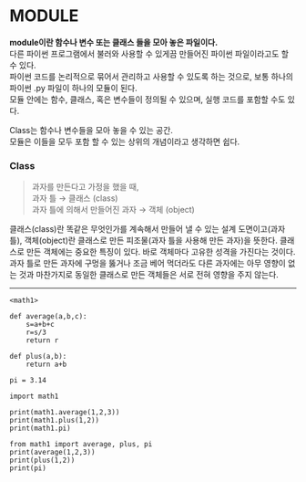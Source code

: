 # MODULE
**module이란 함수나 변수 또는 클래스 들을 모아 놓은 파일이다.**       
다른 파이썬 프로그램에서 불러와 사용할 수 있게끔 만들어진 파이썬 파일이라고도 할 수 있다.    
파이썬 코드를 논리적으로 묶어서 관리하고 사용할 수 있도록 하는 것으로, 보통 하나의 파이썬 .py 파일이 하나의 모듈이 된다.      
모듈 안에는 함수, 클래스, 혹은 변수들이 정의될 수 있으며, 실행 코드를 포함할 수도 있다. 

Class는 함수나 변수들을 모아 놓을 수 있는 공간.     
모듈은 이들을 모두 포함 할 수 있는 상위의 개념이라고 생각하면 쉽다.


### Class
>과자를 만든다고 가정을 했을 때,     
과자 틀 → 클래스 (class)      
과자 틀에 의해서 만들어진 과자 → 객체 (object)       

클래스(class)란 똑같은 무엇인가를 계속해서 만들어 낼 수 있는 설계 도면이고(과자 틀), 객체(object)란 클래스로 만든 피조물(과자 틀을 사용해 만든 과자)을 뜻한다. 클래스로 만든 객체에는 중요한 특징이 있다. 바로 객체마다 고유한 성격을 가진다는 것이다. 과자 틀로 만든 과자에 구멍을 뚫거나 조금 베어 먹더라도 다른 과자에는 아무 영향이 없는 것과 마찬가지로 동일한 클래스로 만든 객체들은 서로 전혀 영향을 주지 않는다.

---

```
<math1>

def average(a,b,c):
    s=a+b+c
    r=s/3
    return r

def plus(a,b):
    return a+b

pi = 3.14
```

```
import math1

print(math1.average(1,2,3))
print(math1.plus(1,2))
print(math1.pi)

from math1 import average, plus, pi
print(average(1,2,3))
print(plus(1,2))
print(pi)
```
